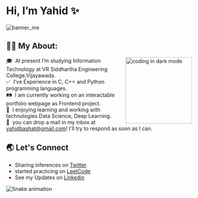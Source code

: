 # Hi, I’m Yahid ✨

![banner_me](https://user-images.githubusercontent.com/97111767/171628088-af90ae64-1f8f-45bd-b5c2-99fd84dbe732.png)

## 🧑‍💻&nbsp;My About:

<img alt="coding in dark mode" src="https://cdn.dribbble.com/users/107759/screenshots/3742849/media/539fcaccda77f2d9d7e557c4c2361c52.gif" height=180 align="right"/>

🎓 &nbsp;At present I’m studying Information Technology at VR Siddhartha Engineering College,Vijayawada.\
✅ &nbsp;I’ve Experience in C, C++ and Python programming languages.\
🛤️ &nbsp;I am currently working on an interactable portfolio webpage as Frontend project.\
🎯 &nbsp;I enjoying learning and working with technologies  Data Science, Deep Learning.\
📧 &nbsp;you can drop a mail in my inbox at yahidbashat@gmail.com! I'll try to respond as soon as I can.


## 🌏 Let's Connect

- Sharing inferences on <a href="https://twitter.com/YahidSF">Twitter</a>
- started practicing on <a href="https://leetcode.com/Yahid_S/">LeetCode</a>
- See my Updates on <a href="https://www.linkedin.com/in/yahid-basha/" >Linkedin</a>

![Snake animation](https://github.com/Yahid-Basha/Yahid-Basha/blob/output/github-contribution-grid-snake.svg)

<!---
Yahid-Basha/Yahid-Basha is a ✨ special ✨ repository because its `README.md` (this file) appears on your GitHub profile.
You can click the Preview link to take a look at your changes.
<p><img alt="Welcome" src="https://i.pinimg.com/originals/13/dc/02/13dc0237679cbeba6804ce6d619fb8a4.jpg" allign="left" height=200></p>
![snake gif](https://github.com/Yahid-Basha/Yahid-Basha/blob/4d1cd44dac7a44e4e6b4039f714051c939ed55f4/github-contribution-grid-snake.svg)
--->
